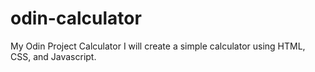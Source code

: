 # odin-calculator
My Odin Project Calculator
I will create a simple calculator using HTML, CSS, and Javascript.
